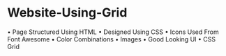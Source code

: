 # Website-Using-Grid
• Page Structured Using HTML
• Designed Using CSS
• Icons Used From Font Awesome
• Color Combinations
• Images 
• Good Looking UI
• CSS Grid 